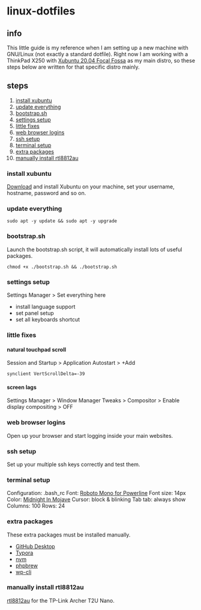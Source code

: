 # linux-dotfiles

## info

This little guide is my reference when I am setting up a new machine with GNU/Linux (not exactly a standard dotfile). Right now I am working with a ThinkPad X250 with [Xubuntu 20.04 Focal Fossa](https://xubuntu.org/release/20-04/) as my main distro, so these steps below are written for that specific distro mainly.

## steps

1. [install xubuntu](#install-xubuntu)
2. [update everything](#update-everything)
3. [bootstrap.sh](#bootstrapsh)
4. [settings setup](#settings-setup)
5. [little fixes](#little-fixes)
6. [web browser logins](#web-browser-logins)
7. [ssh setup](#ssh-setup)
8. [terminal setup](#terminal-setup)
9. [extra packages](#extra-packages)
10. [manually install rtl8812au](#manually-install-rtl8812au)

### install xubuntu

[Download](https://xubuntu.org/download/) and install Xubuntu on your machine, set your username, hostname, password and so on.

### update everything

```shell
sudo apt -y update && sudo apt -y upgrade
```

### bootstrap.sh

Launch the bootstrap.sh script, it will automatically install lots of useful packages.

```shell
chmod +x ./bootstrap.sh && ./bootstrap.sh
```

### settings setup

Settings Manager > Set everything here

* install language support
* set panel setup
* set all keyboards shortcut

### little fixes

#### natural touchpad scroll

Session and Startup > Application Autostart > +Add

```shell
synclient VertScrollDelta=-39
```

#### screen lags

Settings Manager > Window Manager Tweaks > Compositor > Enable display compositing > OFF

### web browser logins

Open up your browser and start logging inside your main websites.

### ssh setup

Set up your multiple ssh keys correctly and test them.

### terminal setup

Configuration: .bash_rc
Font: [Roboto Mono for Powerline](https://github.com/powerline/fonts)
Font size: 14px
Color: [Midnight In Mojave](https://github.com/mbadolato/iTerm2-Color-Schemes)
Cursor: block & blinking
Tab tab: always show
Columns: 100
Rows: 24

### extra packages

These extra packages must be installed manually.
* [GitHub Desktop](https://github.com/shiftkey/desktop)
* [Typora](https://typora.io)
* [nvm](https://github.com/nvm-sh/nvm)
* [phpbrew](https://github.com/phpbrew/phpbrew)
* [wp-cli](https://github.com/wp-cli/wp-cli)

### manually install rtl8812au

[rtl8812au](https://github.com/aircrack-ng/rtl8812au) for the TP-Link Archer T2U Nano.

